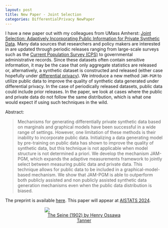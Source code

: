 ```yaml
---
layout: post
title: New Paper - Joint Selection
categories: DifferentialPrivacy NewPaper
---
```


I have a new paper out with my colleagues from UMass Amherst: [Joint Selection: Adaptively Incorporating Public Information for Private Synthetic Data](https://arxiv.org/abs/2403.07797). Many data sources that researchers and policy makers are interested in are updated through periodic releases ranging from large-scale surveys such as the [Current Population Survey (CPS)](https://www.census.gov/programs-surveys/cps.html) to governmental administrative records. Since these datasets often contain sensitive information, it may be the case that only aggregate statistics are released or, alternatively, a synthetic dataset is constructed and released (either case hopefully under [differential privacy](https://en.wikipedia.org/wiki/Differential_privacy)). We introduce a new method `JAM-PGM` to utilize public data to improve the quality of synthetic data generated under differential privacy. In the case of periodically released datasets, public data could include prior releases. In the paper, we look at cases where the public and private data do not follow the same distribution, which is what one would expect if using such techniques in the wild.

Abstract:
> Mechanisms for generating differentially private synthetic data based on marginals and graphical models have been successful in a wide range of settings. However, one limitation of these methods is their inability to incorporate public data. Initializing a data generating model by pre-training on public data has shown to improve the quality of synthetic data, but this technique is not applicable when model structure is not determined a priori. We develop the mechanism JAM-PGM, which expands the adaptive measurements framework to jointly select between measuring public data and private data. This technique allows for public data to be included in a graphical-model-based mechanism. We show that JAM-PGM is able to outperform both publicly assisted and non publicly assisted synthetic data generation mechanisms even when the public data distribution is biased.

The preprint is available [here](https://arxiv.org/abs/2403.07797). This paper will appear at [AISTATS 2024](https://aistats.org/aistats2024/).

<figure style="display: block; margin-left: auto; margin-right: auto; width: 50%">
  <img src="https://media.nga.gov/iiif/ed0b70d3-a43b-4a00-89ac-657b7e396689/full/!440,400/0/default.jpg">
  <figcaption style="text-align: center"><a href="https://www.nga.gov/collection/art-object-page.52624.html">The Seine (1902) by Henry Ossawa Tanner</a></figcaption>
</figure>
